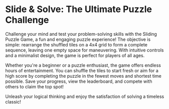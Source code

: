 # Slide & Solve: The Ultimate Puzzle Challenge
Challenge your mind and test your problem-solving skills with the Sliding Puzzle Game, a fun and engaging puzzle experience! The objective is simple: rearrange the shuffled tiles on a 4x4 grid to form a complete sequence, leaving one empty space for maneuvering. With intuitive controls and a minimalist design, the game is perfect for players of all ages.

Whether you're a beginner or a puzzle enthusiast, the game offers endless hours of entertainment. You can shuffle the tiles to start fresh or aim for a high score by completing the puzzle in the fewest moves and shortest time possible. Save your progress, view the leaderboard, and compete with others to claim the top spot!

Unleash your logical thinking and enjoy the satisfaction of solving a timeless classic!












